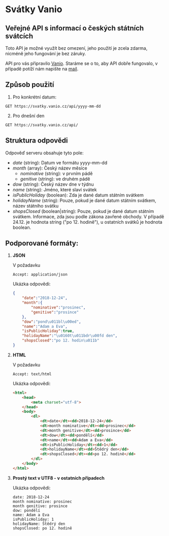 # Svátky Vanio
## Veřejné API s informací o českých státních svátcích

Toto API je možné využít bez omezení, jeho použití je zcela zdarma, nicméně jeho fungování je bez záruky.

API pro vás připravilo [Vanio](http://www.vanio.cz). Staráme se o to, aby API dobře fungovalo, v případě potíží nám napište na [mail](mailto:info@vanio.cz).

## Způsob použití

1. Pro konkrétní datum:
```http
GET https://svatky.vanio.cz/api/yyyy-mm-dd
```
2. Pro dnešní den
```http
GET https://svatky.vanio.cz/api/
```

## Struktura odpovědi

Odpověď serveru obsahuje tyto pole:

* *date* (string): Datum ve formátu yyyy-mm-dd
* *month* (array): Český název měsíce
    * *nominative* (string): v prvním pádě
    * *genitive* (string): ve druhém pádě
* *dow* (string): Český název dne v týdnu
* *name* (string): Jméno, které slaví svátek
* *isPublicHoliday* (boolean): Zda je dané datum státním svátkem
* *holidayName* (string): Pouze, pokud je dané datum státním svátkem, název státního svátku
* *shopsClosed* (boolean|string): Pouze, pokud je dané datum státním svátkem. Informace, zda jsou podle zákona zavřené obchody. V případě 24.12. je hodnota string ("po 12. hodině"), u ostatních svátků je hodnota boolean.

## Podporované formáty:

1. **JSON**

    V požadavku
    ```
    Accept: application/json
    ```
    Ukázka odpovědi:
    ```json
    {
        "date":"2018-12-24",
        "month":{
            "nominative":"prosinec",
            "genitive":"prosince"
        },
        "dow":"pond\u011bl\u00ed",
        "name":"Adam a Eva",
        "isPublicHoliday":true,
        "holidayName":"\u0160t\u011bdr\u00fd den",
        "shopsClosed":"po 12. hodin\u011b"
    }
    ```
2. **HTML**

    V požadavku
    ```
    Accept: text/html
    ```
    Ukázka odpovědi:
    ```html
    <html>
        <head>
            <meta charset="utf-8">
        </head>
        <body>
            <dl>
                <dt>date</dt><dd>2018-12-24</dd>
                <dt>month nominative</dt><dd>prosinec</dd>
                <dt>month genitive</dt><dd>prosince</dd>
                <dt>dow</dt><dd>pondělí</dd>
                <dt>name</dt><dd>Adam a Eva</dd>
                <dt>isPublicHoliday</dt><dd>1</dd>
                <dt>holidayName</dt><dd>Štědrý den</dd>
                <dt>shopsClosed</dt><dd>po 12. hodině</dd>
            </dl>
        </body>
    </html>
    ```
3. **Prostý text v UTF8 - v ostatních případech**

    Ukázka odpovědi:
    ```
    date: 2018-12-24
    month nominative: prosinec
    month genitive: prosince
    dow: pondělí
    name: Adam a Eva
    isPublicHoliday: 1
    holidayName: Štědrý den
    shopsClosed: po 12. hodině
    ```
